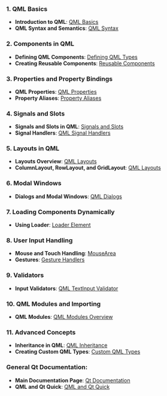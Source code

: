 ### 1. **QML Basics**
   - **Introduction to QML**: [QML Basics](https://doc.qt.io/qt-6/qmlapplications.html)
   - **QML Syntax and Semantics**: [QML Syntax](https://doc.qt.io/qt-6/qml-syntax-basics.html)

### 2. **Components in QML**
   - **Defining QML Components**: [Defining QML Types](https://doc.qt.io/qt-6/qml-documents-definetypes.html)
   - **Creating Reusable Components**: [Reusable Components](https://doc.qt.io/qt-6/qml-tutorials-introduction.html#creating-reusable-components)

### 3. **Properties and Property Bindings**
   - **QML Properties**: [QML Properties](https://doc.qt.io/qt-6/qml-property-binding.html)
   - **Property Aliases**: [Property Aliases](https://doc.qt.io/qt-6/qml-qtqml-propertybinding.html#aliases)

### 4. **Signals and Slots**
   - **Signals and Slots in QML**: [Signals and Slots](https://doc.qt.io/qt-6/qml-qtqml-signal.html)
   - **Signal Handlers**: [QML Signal Handlers](https://doc.qt.io/qt-6/qml-signal-handler.html)

### 5. **Layouts in QML**
   - **Layouts Overview**: [QML Layouts](https://doc.qt.io/qt-6/qtquick-layouts-overview.html)
   - **ColumnLayout, RowLayout, and GridLayout**: [QML Layouts](https://doc.qt.io/qt-6/qml-qtquick-layouts-layout.html)

### 6. **Modal Windows**
   - **Dialogs and Modal Windows**: [QML Dialogs](https://doc.qt.io/qt-6/qml-qtquick-dialog.html)

### 7. **Loading Components Dynamically**
   - **Using Loader**: [Loader Element](https://doc.qt.io/qt-6/qml-qtquick-loader.html)

### 8. **User Input Handling**
   - **Mouse and Touch Handling**: [MouseArea](https://doc.qt.io/qt-6/qml-qtquick-mousearea.html)
   - **Gestures**: [Gesture Handlers](https://doc.qt.io/qt-6/qtquick-gestures.html)

### 9. **Validators**
   - **Input Validators**: [QML TextInput Validator](https://doc.qt.io/qt-6/qml-qtquick-textinput.html#validator-prop)

### 10. **QML Modules and Importing**
   - **QML Modules**: [QML Modules Overview](https://doc.qt.io/qt-6/qml-modules.html)

### 11. **Advanced Concepts**
   - **Inheritance in QML**: [QML Inheritance](https://doc.qt.io/qt-6/qtqml-cppintegration-definetypes.html#inheritance)
   - **Creating Custom QML Types**: [Custom QML Types](https://doc.qt.io/qt-6/qtqml-tutorials-extending-qml.html)

### General Qt Documentation:
   - **Main Documentation Page**: [Qt Documentation](https://doc.qt.io/qt-6/index.html)
   - **QML and Qt Quick**: [QML and Qt Quick](https://doc.qt.io/qt-6/qtquick-index.html)
